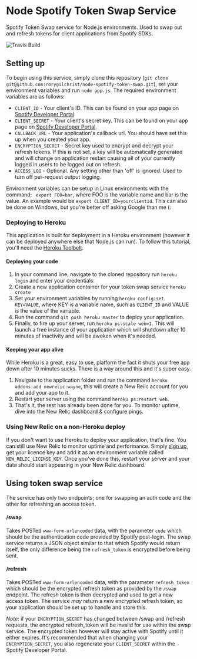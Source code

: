 # Node Spotify Token Swap Service
Spotify Token Swap service for Node.js environments. Used to swap out and refresh tokens for client applications from Spotify SDKs.

![Travis Build](https://travis-ci.org/rorygilchrist/node-spotify-token-swap.svg?branch=master)

## Setting up
To begin using this service, simply clone this repository (`git clone git@github.com:rorygilchrist/node-spotify-token-swap.git`), set your environment variables and run `node app.js`. The required environment variables are as follows:
- `CLIENT_ID` - Your client's ID. This can be found on your app page on [Spotify Developer Portal](https://developer.spotify.com/my-applications/#!/applications).
- `CLIENT_SECRET` - Your client's secret key. This can be found on your app page on [Spotify Developer Portal](https://developer.spotify.com/my-applications/#!/applications).
- `CALLBACK_URL` - Your application's callback url. You should have set this up when you created your app.
- `ENCRYPTION_SECRET` - Secret key used to encrypt and decrypt your refresh tokens. If this is not set, a key will be automatically generated and will change on application restart causing all of your currently logged in users to be logged out on refresh.
- `ACCESS_LOG` - Optional. Any setting other than 'off' is ignored. Used to turn off per-request output logging.

Environment variables can be setup in Linux environments with the command:
` export FOO=bar`, where FOO is the variable name and bar is the value. An example would be `export CLIENT_ID=yourclientid`. This can also be done on Windows, but you're better off asking Google than me (: 

### Deploying to Heroku
This application is built for deployment in a Heroku environment (however it can be deployed anywhere else that Node.js can run). To follow this tutorial, you'll need the [Heroku Toolbelt](https://toolbelt.heroku.com/).

#### Deploying your code
1. In your command line, navigate to the cloned repository run `heroku login` and enter your credentials.
2. Create a new application container for your token swap service `heroku create`
3. Set your environment variables by running `heroku config:set KEY=VALUE`, where KEY is a variable name, such as `CLIENT_ID` and VALUE is the value of the variable.
4. Run the command `git push heroku master` to deploy your application.
5. Finally, to fire up your server, run `heroku ps:scale web=1`. This will launch a free instance of your application which will shutdown after 10 minutes of inactivity and will be awoken when it's needed.

#### Keeping your app alive

While Heroku is a great, easy to use, platform the fact it shuts your free app down after 10 minutes sucks. There is a way around this and it's super easy.

1. Navigate to the application folder and run the command `heroku addons:add newrelic:wayne`, this will create a New Relic account for you and add your app to it. 
2. Restart your server using the command `heroku ps:restart web`.
3. That's it, the rest has already been done for you. To monitor uptime, dive into the New Relic dashboard & configure pings.

### Using New Relic on a non-Heroku deploy
If you don't want to use Heroku to deploy your application, that's fine. You can still use New Relic to monitor uptime and performance. Simply [sign up](https://newrelic.com/signup), get your licence key and add it as an environment variable called `NEW_RELIC_LICENSE_KEY`. Once you've done this, restart your server and your data should start appearing in your New Relic dashboard.

## Using token swap service
The service has only two endpoints; one for swapping an auth code and the other for refreshing an access token.

#### /swap
Takes POSTed `www-form-urlencoded` data, with the parameter `code` which should be the authentication code provided by Spotify post-login. The swap service returns a JSON object similar to that which Spotify would return itself, the only difference being the `refresh_token` is encrypted before being sent.

#### /refresh
Takes POSTed `www-form-urlencoded` data, with the parameter `refresh_token` which should be the encrypted refresh token as provided by the `/swap` endpoint. The refresh token is then decrypted and used to get a new access token. The service *may* return a new encrypted refresh token, so your application should be set up to handle and store this.

*Note:* if your `ENCRYPTION_SECRET` has changed between /swap and /refresh requests, the encrypted refresh_token will be invalid for use within the swap service. The encrypted token however will stay active with Spotify until it either expires. It's recommended that when changing your `ENCRYPTION_SECRET`, you also regenerate your `CLIENT_SECRET` within the Spotify Developer Portal.
